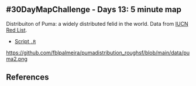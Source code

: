 ## #30DayMapChallenge - Days 13: 5 minute map 

Distribuiton of Puma: a widely distributed felid in the world. Data from [IUCN Red List](https://www.iucnredlist.org/en).  
 
- [Script `.R`](https://github.com/fblpalmeira/murders_interactivemap/blob/main/data/murders_interctivemap.R)

<https://github.com/fblpalmeira/pumadistribution_roughsf/blob/main/data/puma2.png>

## References
